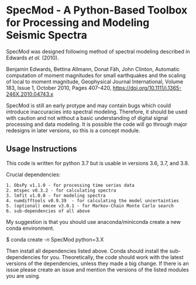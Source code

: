 SpecMod - A Python-Based Toolbox for Processing and Modeling Seismic Spectra
===============================
SpecMod was designed following method of spectral modeling described in Edwards *et al.* (2010).

Benjamin Edwards, Bettina Allmann, Donat Fäh, John Clinton, Automatic computation of moment magnitudes for small earthquakes and the scaling of local to moment magnitude, Geophysical Journal International, Volume 183, Issue 1, October 2010, Pages 407–420, https://doi.org/10.1111/j.1365-246X.2010.04743.x


SpecMod is still an early protype and may contain bugs which could introduce inaccuracies into spectral modeling. Therefore, it should be used with caution and not without a basic understanding of digital signal processing and data modeling. It is possible the code will
go through major redesigns in later versions, so this is a concept module. 

## Usage Instructions

This code is written for python 3.7 but is usable in versions 3.6, 3.7, and 3.8.

Crucial dependencies:

    1. ObsPy v1.1.0 - for processing time series data
    2. mtspec v0.3.2 - for calculating spectra
    3. lmfit v1.0.0 - for modeling spectra
    4. numdifftools v0.9.39  - for calculating the model uncertainties
    5. (optional) emcee v3.0.1 - for Markov-Chain Monte Carlo search
    6. sub-dependencies of all above

My suggestion is that you should use anaconda/miniconda create a new conda environment.

 $ conda create -n SpecMod python=3.X

Then install all dependencies listed above. Conda should install the sub-dependencies for you.
Theoretically, the code should work with the latest versions of the dependencies, unless they made a big change.
If there is an issue please create an issue and mention the versions of the listed modules you are using.

